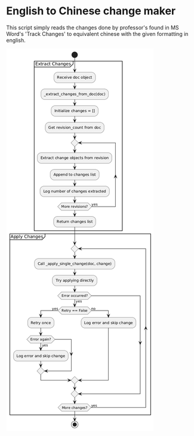 ﻿# English to Chinese change maker

This script simply reads the changes done by professor's found in MS Word's 'Track Changes' to equivalent chinese with the given formatting in english. 

![Algorithm Flowchart](Algorithm.png)






